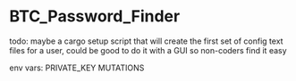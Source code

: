 # BTC_Password_Finder

todo: maybe a cargo setup script that will create the first set of config text files for a user, could be good to do it with a GUI so non-coders find it easy

env vars:
PRIVATE_KEY
MUTATIONS